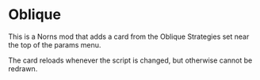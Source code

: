 # Oblique

This is a Norns mod that adds a card from the Oblique Strategies set near the top of the params menu.

The card reloads whenever the script is changed, but otherwise cannot be redrawn.

